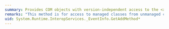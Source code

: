 ```yaml
---
summary: Provides COM objects with version-independent access to the <xref href="erload:System.Reflection.EventInfo.GetAddMethod"></xref> methods.
remarks: "This method is for access to managed classes from unmanaged code and should not be called from managed code.  \n  \n The <xref:System.Reflection.EventInfo.GetAddMethod%2A> methods return the method used to add an event-handler delegate to the event source."
uid: System.Runtime.InteropServices._EventInfo.GetAddMethod*
---
```

